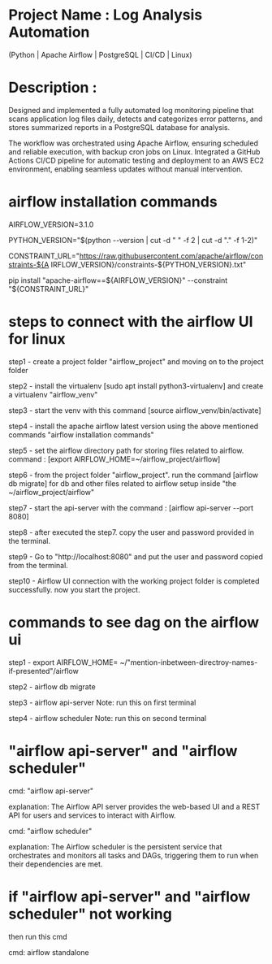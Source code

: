 # Project Name : Log Analysis Automation 

(Python | Apache Airflow | PostgreSQL | CI/CD | Linux)

# Description :
 Designed and implemented a fully automated log monitoring pipeline that scans application log files daily, detects and categorizes error patterns, and stores summarized reports in a PostgreSQL database for analysis.

The workflow was orchestrated using Apache Airflow, ensuring scheduled and reliable execution, with backup cron jobs on Linux. Integrated a GitHub Actions CI/CD pipeline for automatic testing and deployment to an AWS EC2 environment, enabling seamless updates without manual intervention.

# airflow installation commands
AIRFLOW_VERSION=3.1.0

PYTHON_VERSION="$(python --version | cut -d " " -f 2 | cut -d "." -f 1-2)"

CONSTRAINT_URL="https://raw.githubusercontent.com/apache/airflow/constraints-${A
IRFLOW_VERSION}/constraints-${PYTHON_VERSION}.txt"

pip install "apache-airflow==${AIRFLOW_VERSION}" --constraint "${CONSTRAINT_URL}"

# steps to connect with the airflow UI for linux
step1 - create a project folder "airflow_project" and moving on to the project folder

step2 - install the virtualenv [sudo apt install python3-virtualenv] and create a virtualenv "airflow_venv"

step3 - start the venv with this command [source airflow_venv/bin/activate]

step4 - install the apache airflow latest version using the above mentioned commands "airflow installation commands"

step5 - set the airflow directory path for storing files related to airflow. command : [export AIRFLOW_HOME=~/airflow_project/airflow] 

step6 - from the project folder "airflow_project". run the command [airflow db migrate] for db and other files related to 
airflow setup inside "the ~/airflow_project/airflow"

step7 - start the api-server with the command : [airflow api-server --port 8080] 

step8 - after executed the step7. copy the user and password provided in the terminal.

step9 - Go to "http://localhost:8080" and put the user and password copied from the terminal.

step10 - Airflow UI connection with the working project folder is completed successfully. now you start the project.

# commands to see dag on the airflow ui
step1 - export AIRFLOW_HOME= ~/"mention-inbetween-directroy-names-if-presented"/airflow

step2 - airflow db migrate

step3 - airflow api-server 
        Note: run this on first terminal 

step4 - airflow scheduler
        Note: run this on second terminal

# "airflow api-server" and "airflow scheduler"

cmd: "airflow api-server" 

explanation: The Airflow API server provides the web-based UI and a REST API for users and services to interact with Airflow.

cmd: "airflow scheduler"

explanation: The Airflow scheduler is the persistent service that orchestrates and monitors all tasks and DAGs, triggering them to run when their dependencies are met. 

# if "airflow api-server" and "airflow scheduler" not working
then run this cmd

cmd: airflow standalone

